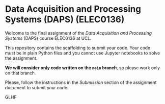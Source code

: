 # Data Acquisition and Processing Systems (DAPS) (ELEC0136)

Welcome to the final assignment of the _Data Acquisition and Processing Systems_ (DAPS) course ELEC0136 at UCL.

This repository contains the scaffolding to submit your code.
Your code must be in plain Python files and you cannot use Jupyter notebooks to solve the assignment.

**We will consider only code written on the `main` branch**, so please work only on that branch.

Please, follow the instructions in the *Submission* section of the assignment document to submit your code.

GLHF
